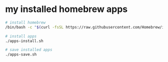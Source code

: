 # my installed homebrew apps

```zsh
# install homebrew
/bin/bash -c "$(curl -fsSL https://raw.githubusercontent.com/Homebrew/install/HEAD/install.sh)"

# install apps
./apps-install.sh

# save installed apps
./apps-save.sh

```
